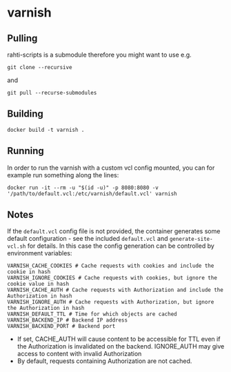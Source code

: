 # varnish

## Pulling

rahti-scripts is a submodule therefore you might want to use e.g.

```
git clone --recursive
```
and

```
git pull --recurse-submodules
```


## Building

```
docker build -t varnish .
```

## Running

In order to run the varnish with a custom vcl config mounted, you can for example run something along the lines:
```
docker run -it --rm -u "$(id -u)" -p 8080:8080 -v '/path/to/default.vcl:/etc/varnish/default.vcl' varnish
```

## Notes

If the `default.vcl` config file is not provided, the container generates some default configuration - see the included `default.vcl` and `generate-site-vcl.sh` for details. In this case the config generation can be controlled by environment variables:
```
VARNISH_CACHE_COOKIES # Cache requests with cookies and include the cookie in hash
VARNISH_IGNORE_COOKIES # Cache requests with cookies, but ignore the cookie value in hash
VARNISH_CACHE_AUTH # Cache requests with Authorization and include the Authorization in hash
VARNISH_IGNORE_AUTH # Cache requests with Authorization, but ignore the Authorization in hash
VARNISH_DEFAULT_TTL # Time for which objects are cached
VARNISH_BACKEND_IP # Backend IP address
VARNISH_BACKEND_PORT # Backend port
```

* If set, CACHE_AUTH will cause content to be accessible for TTL even if the Authorization is invalidated on the backend. IGNORE_AUTH may give access to content with invalid Authorization
* By default, requests containing Authorization are not cached.
